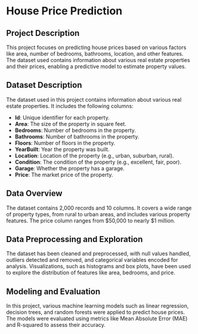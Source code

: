 # House Price Prediction

## Project Description
This project focuses on predicting house prices based on various factors like area, number of bedrooms, bathrooms, location, and other features. The dataset used contains information about various real estate properties and their prices, enabling a predictive model to estimate property values.

## Dataset Description
The dataset used in this project contains information about various real estate properties. It includes the following columns:
- **Id**: Unique identifier for each property.
- **Area**: The size of the property in square feet.
- **Bedrooms**: Number of bedrooms in the property.
- **Bathrooms**: Number of bathrooms in the property.
- **Floors**: Number of floors in the property.
- **YearBuilt**: Year the property was built.
- **Location**: Location of the property (e.g., urban, suburban, rural).
- **Condition**: The condition of the property (e.g., excellent, fair, poor).
- **Garage**: Whether the property has a garage.
- **Price**: The market price of the property.

## Data Overview
The dataset contains 2,000 records and 10 columns. It covers a wide range of property types, from rural to urban areas, and includes various property features. The price column ranges from $50,000 to nearly $1 million.

## Data Preprocessing and Exploration
The dataset has been cleaned and preprocessed, with null values handled, outliers detected and removed, and categorical variables encoded for analysis. Visualizations, such as histograms and box plots, have been used to explore the distribution of features like area, bedrooms, and price.

## Modeling and Evaluation
In this project, various machine learning models such as linear regression, decision trees, and random forests were applied to predict house prices. The models were evaluated using metrics like Mean Absolute Error (MAE) and R-squared to assess their accuracy.
